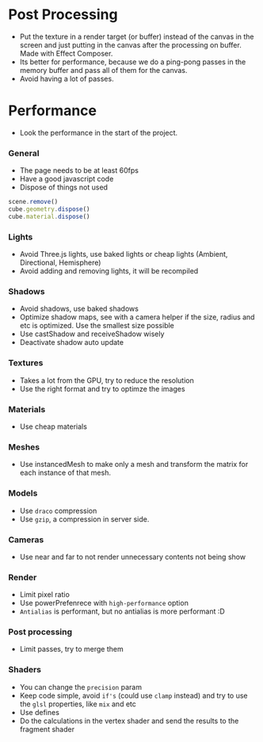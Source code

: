 # Post Processing 

- Put the texture in a render target (or buffer) instead of the canvas in the screen and just putting in the canvas after the processing on buffer. Made with Effect Composer.
- Its better for performance, because we do a ping-pong passes in the memory buffer and pass all of them for the canvas.
- Avoid having a lot of passes.

# Performance
- Look the performance in the start of the project.

### General

- The page needs to be at least 60fps
- Have a good javascript code
- Dispose of things not used
```js
scene.remove()
cube.geometry.dispose()
cube.material.dispose()
```

### Lights

- Avoid Three.js lights, use baked lights or cheap lights (Ambient, Directional, Hemisphere)
- Avoid adding and removing lights, it will be recompiled

### Shadows

- Avoid shadows, use baked shadows
- Optimize shadow maps, see with a camera helper if the size, radius and etc is optimized. Use the smallest size possible
- Use castShadow and receiveShadow wisely
- Deactivate shadow auto update

### Textures

- Takes a lot from the GPU, try to reduce the resolution
- Use the right format and try to optimze the images

### Materials

- Use cheap materials

### Meshes

-  Use instancedMesh to make only a mesh and transform the matrix for each instance of that mesh.

### Models

- Use `draco` compression
- Use `gzip`, a compression in server side.

### Cameras
- Use near and far to not render unnecessary contents not being show

### Render
- Limit pixel ratio
- Use powerPrefenrece with `high-performance` option
- `Antialias` is performant, but no antialias is more performant :D

### Post processing
- Limit passes, try to merge them

### Shaders
- You can change the `precision` param
- Keep code simple, avoid `if's` (could use `clamp` instead) and try to use the `glsl` properties, like `mix` and etc
- Use defines
- Do the calculations in the vertex shader and send the results to the fragment shader